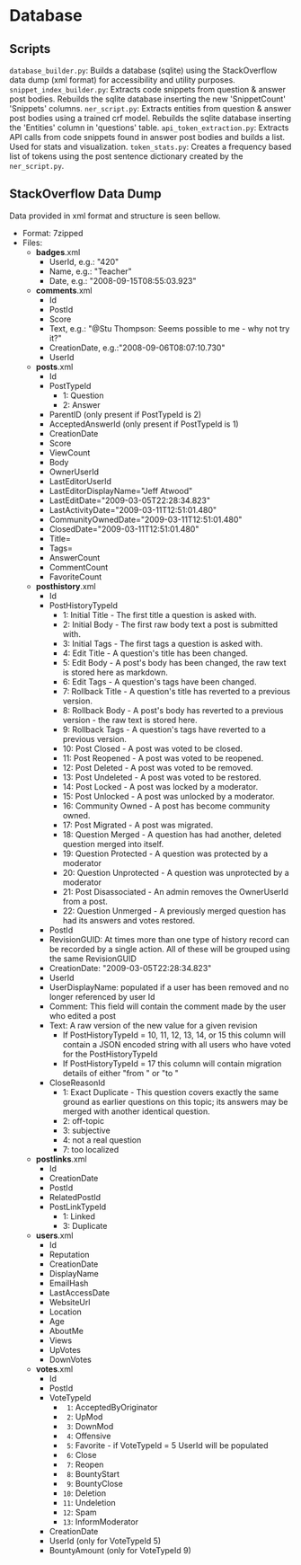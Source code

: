﻿# Database

## Scripts

`database_builder.py`: Builds a database (sqlite) using the StackOverflow data dump (xml format) for accessibility and utility purposes.
`snippet_index_builder.py`: Extracts code snippets from question & answer post bodies. Rebuilds the sqlite database inserting the new 'SnippetCount' 'Snippets' columns.
`ner_script.py`: Extracts entities from question & answer post bodies using a trained crf model. Rebuilds the sqlite database inserting the 'Entities' column in 'questions' table.
`api_token_extraction.py`: Extracts API calls from code snippets found in answer post bodies and builds a list. Used for stats and visualization.
`token_stats.py`: Creates a frequency based list of tokens using the post sentence dictionary created by the `ner_script.py`.

## StackOverflow Data Dump

Data provided in xml format and structure is seen bellow.

 - Format: 7zipped
 - Files:
   - **badges**.xml
       - UserId, e.g.: "420"
       - Name, e.g.: "Teacher"
       - Date, e.g.: "2008-09-15T08:55:03.923"
   - **comments**.xml
       - Id
       - PostId
       - Score
       - Text, e.g.: "@Stu Thompson: Seems possible to me - why not try it?"
       - CreationDate, e.g.:"2008-09-06T08:07:10.730"
       - UserId
   - **posts**.xml
       - Id
       - PostTypeId
          - 1: Question
          - 2: Answer
       - ParentID (only present if PostTypeId is 2)
       - AcceptedAnswerId (only present if PostTypeId is 1)
       - CreationDate
       - Score
       - ViewCount
       - Body
       - OwnerUserId
       - LastEditorUserId
       - LastEditorDisplayName="Jeff Atwood"
       - LastEditDate="2009-03-05T22:28:34.823"
       - LastActivityDate="2009-03-11T12:51:01.480"
       - CommunityOwnedDate="2009-03-11T12:51:01.480"
       - ClosedDate="2009-03-11T12:51:01.480"
       - Title=
       - Tags=
       - AnswerCount
       - CommentCount
       - FavoriteCount
   - **posthistory**.xml
	   - Id
	   - PostHistoryTypeId
			- 1: Initial Title - The first title a question is asked with.
			- 2: Initial Body - The first raw body text a post is submitted with.
			- 3: Initial Tags - The first tags a question is asked with.
			- 4: Edit Title - A question's title has been changed.
			- 5: Edit Body - A post's body has been changed, the raw text is stored here as markdown.
			- 6: Edit Tags - A question's tags have been changed.
			- 7: Rollback Title - A question's title has reverted to a previous version.
			- 8: Rollback Body - A post's body has reverted to a previous version - the raw text is stored here.
			- 9: Rollback Tags - A question's tags have reverted to a previous version.
			- 10: Post Closed - A post was voted to be closed.
			- 11: Post Reopened - A post was voted to be reopened.
			- 12: Post Deleted - A post was voted to be removed.
			- 13: Post Undeleted - A post was voted to be restored.
			- 14: Post Locked - A post was locked by a moderator.
			- 15: Post Unlocked - A post was unlocked by a moderator.
			- 16: Community Owned - A post has become community owned.
			- 17: Post Migrated - A post was migrated.
			- 18: Question Merged - A question has had another, deleted question merged into itself.
			- 19: Question Protected - A question was protected by a moderator
			- 20: Question Unprotected - A question was unprotected by a moderator
			- 21: Post Disassociated - An admin removes the OwnerUserId from a post.
			- 22: Question Unmerged - A previously merged question has had its answers and votes restored.
		- PostId
		- RevisionGUID: At times more than one type of history record can be recorded by a single action.  All of these will be grouped using the same RevisionGUID
		- CreationDate: "2009-03-05T22:28:34.823"
		- UserId
		- UserDisplayName: populated if a user has been removed and no longer referenced by user Id
		- Comment: This field will contain the comment made by the user who edited a post
		- Text: A raw version of the new value for a given revision
			- If PostHistoryTypeId = 10, 11, 12, 13, 14, or 15  this column will contain a JSON encoded string with all users who have voted for the PostHistoryTypeId
			- If PostHistoryTypeId = 17 this column will contain migration details of either "from <url>" or "to <url>"
		- CloseReasonId
			- 1: Exact Duplicate - This question covers exactly the same ground as earlier questions on this topic; its answers may be merged with another identical question.
			- 2: off-topic
			- 3: subjective
			- 4: not a real question
			- 7: too localized
   - **postlinks**.xml
     - Id
     - CreationDate
     - PostId
     - RelatedPostId
     - PostLinkTypeId
       - 1: Linked
       - 3: Duplicate
   - **users**.xml
     - Id
     - Reputation
     - CreationDate
     - DisplayName
     - EmailHash
     - LastAccessDate
     - WebsiteUrl
     - Location
     - Age
     - AboutMe
     - Views
     - UpVotes
     - DownVotes
   - **votes**.xml
     - Id
     - PostId
     - VoteTypeId
        - ` 1`: AcceptedByOriginator
        - ` 2`: UpMod
        - ` 3`: DownMod
        - ` 4`: Offensive
        - ` 5`: Favorite - if VoteTypeId = 5 UserId will be populated
        - ` 6`: Close
        - ` 7`: Reopen
        - ` 8`: BountyStart
        - ` 9`: BountyClose
        - `10`: Deletion
        - `11`: Undeletion
        - `12`: Spam
        - `13`: InformModerator
     - CreationDate
     - UserId (only for VoteTypeId 5)
     - BountyAmount (only for VoteTypeId 9)